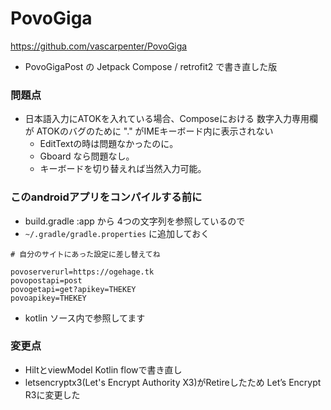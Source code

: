 # PovoGiga

https://github.com/vascarpenter/PovoGiga
- PovoGigaPost の Jetpack Compose / retrofit2 で書き直した版

### 問題点

- 日本語入力にATOKを入れている場合、Composeにおける 数字入力専用欄が ATOKのバグのために "." がIMEキーボード内に表示されない
  - EditTextの時は問題なかったのに。
  - Gboard なら問題なし。
  - キーボードを切り替えれば当然入力可能。

### このandroidアプリをコンパイルする前に

- build.gradle :app から 4つの文字列を参照しているので
- `~/.gradle/gradle.properties` に追加しておく
```
# 自分のサイトにあった設定に差し替えてね

povoserverurl=https://ogehage.tk
povopostapi=post
povogetapi=get?apikey=THEKEY
povoapikey=THEKEY
```
- kotlin ソース内で参照してます

### 変更点
- HiltとviewModel Kotlin flowで書き直し
- letsencryptx3(Let's Encrypt Authority X3)がRetireしたため Let’s Encrypt R3に変更した